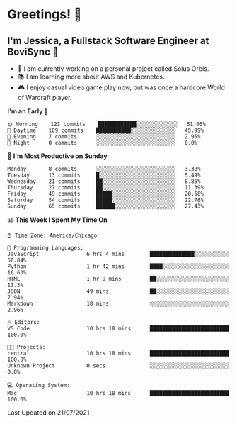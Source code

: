 # Greetings! 🧠

## I'm Jessica, a Fullstack Software Engineer at BoviSync 🐄

- 🌟 I am currently working on a personal project called Solus Orbis.
- 📚 I am learning more about AWS and Kubernetes.
- 🎮 I enjoy casual video game play now, but was once a hardcore World of Warcraft player.

<!--START_SECTION:waka-->
**I'm an Early 🐤** 

```text
🌞 Morning    121 commits    ████████████░░░░░░░░░░░░░   51.05% 
🌆 Daytime    109 commits    ███████████░░░░░░░░░░░░░░   45.99% 
🌃 Evening    7 commits      ░░░░░░░░░░░░░░░░░░░░░░░░░   2.95% 
🌙 Night      0 commits      ░░░░░░░░░░░░░░░░░░░░░░░░░   0.0%

```
📅 **I'm Most Productive on Sunday** 

```text
Monday       8 commits      ░░░░░░░░░░░░░░░░░░░░░░░░░   3.38% 
Tuesday      13 commits     █░░░░░░░░░░░░░░░░░░░░░░░░   5.49% 
Wednesday    21 commits     ██░░░░░░░░░░░░░░░░░░░░░░░   8.86% 
Thursday     27 commits     ██░░░░░░░░░░░░░░░░░░░░░░░   11.39% 
Friday       49 commits     █████░░░░░░░░░░░░░░░░░░░░   20.68% 
Saturday     54 commits     █████░░░░░░░░░░░░░░░░░░░░   22.78% 
Sunday       65 commits     ██████░░░░░░░░░░░░░░░░░░░   27.43%

```


📊 **This Week I Spent My Time On** 

```text
⌚︎ Time Zone: America/Chicago

💬 Programming Languages: 
JavaScript               6 hrs 4 mins        ██████████████░░░░░░░░░░░   58.84% 
Python                   1 hr 42 mins        ████░░░░░░░░░░░░░░░░░░░░░   16.63% 
HTML                     1 hr 9 mins         ██░░░░░░░░░░░░░░░░░░░░░░░   11.3% 
JSON                     49 mins             ██░░░░░░░░░░░░░░░░░░░░░░░   7.94% 
Markdown                 18 mins             ░░░░░░░░░░░░░░░░░░░░░░░░░   2.96%

🔥 Editors: 
VS Code                  10 hrs 18 mins      █████████████████████████   100.0%

🐱‍💻 Projects: 
central                  10 hrs 18 mins      █████████████████████████   100.0% 
Unknown Project          0 secs              ░░░░░░░░░░░░░░░░░░░░░░░░░   0.0%

💻 Operating System: 
Mac                      10 hrs 18 mins      █████████████████████████   100.0%

```


 Last Updated on 21/07/2021
<!--END_SECTION:waka-->

<!--
**jessikuh/jessikuh** is a ✨ _special_ ✨ repository because its `README.md` (this file) appears on your GitHub profile.

Here are some ideas to get you started:

- 🔭 I’m currently working on ...
- 🌱 I’m currently learning ...
- 👯 I’m looking to collaborate on ...
- 🤔 I’m looking for help with ...
- 💬 Ask me about ...
- 📫 How to reach me: ...
- 😄 Pronouns: ...
- ⚡ Fun fact: ...
-->
